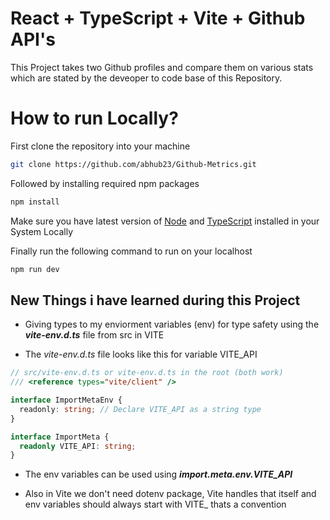 # React + TypeScript + Vite + Github API's

This Project takes two Github profiles and compare them on various stats which are stated by the deveoper to code base of this Repository.

# How to run Locally?

First clone the repository into your machine

```bash
git clone https://github.com/abhub23/Github-Metrics.git
```

Followed by installing required npm packages

```bash
npm install
```

Make sure you have latest version of [Node](https://nodejs.org/en) and [TypeScript](https://www.typescriptlang.org/download/) installed in your System Locally

Finally run the following command to run on your localhost

```bash
npm run dev
```

## New Things i have learned during this Project

- Giving types to my enviorment variables (env) for type safety using the **_vite-env.d.ts_** file from src in VITE

- The _vite-env.d.ts_ file looks like this for variable VITE_API

```typescript
// src/vite-env.d.ts or vite-env.d.ts in the root (both work)
/// <reference types="vite/client" />

interface ImportMetaEnv {
  readonly: string; // Declare VITE_API as a string type
}

interface ImportMeta {
  readonly VITE_API: string;
}
```

- The env variables can be used using **_import.meta.env.VITE_API_**

- Also in Vite we don't need dotenv package, Vite handles that itself and env variables should always start with VITE\_ thats a convention
